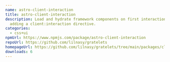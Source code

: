```yaml
---
name: astro-client-interaction
title: astro-client-interaction
description: Load and hydrate framework components on first interaction by
  adding a client:interaction directive.
categories:
  - css+ui
npmUrl: https://www.npmjs.com/package/astro-client-interaction
repoUrl: https://github.com/lilnasy/gratelets
homepageUrl: https://github.com/lilnasy/gratelets/tree/main/packages/client-interaction
downloads: 6
---
```

